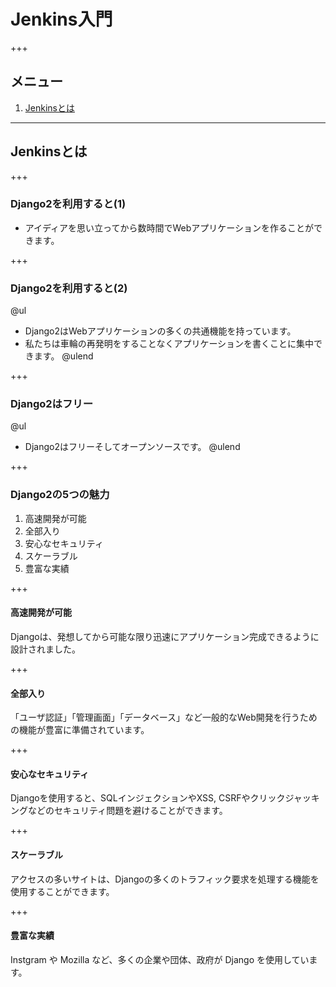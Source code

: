 # Jenkins入門

+++
## メニュー

1. [Jenkinsとは](#/1)

---
## Jenkinsとは

+++
### Django2を利用すると(1)
- アイディアを思い立ってから数時間でWebアプリケーションを作ることができます。

+++
### Django2を利用すると(2)
@ul
- Django2はWebアプリケーションの多くの共通機能を持っています。
- 私たちは車輪の再発明をすることなくアプリケーションを書くことに集中できます。
@ulend

+++
### Django2はフリー
@ul
- Django2はフリーそしてオープンソースです。
@ulend

+++
### Django2の5つの魅力

1. 高速開発が可能
1. 全部入り
1. 安心なセキュリティ
1. スケーラブル
1. 豊富な実績

+++

#### 高速開発が可能

Djangoは、発想してから可能な限り迅速にアプリケーション完成できるように設計されました。

+++

#### 全部入り

「ユーザ認証」「管理画面」「データベース」など一般的なWeb開発を行うための機能が豊富に準備されています。

+++

#### 安心なセキュリティ

Djangoを使用すると、SQLインジェクションやXSS, CSRFやクリックジャッキングなどのセキュリティ問題を避けることができます。

+++

#### スケーラブル

アクセスの多いサイトは、Djangoの多くのトラフィック要求を処理する機能を使用することができます。

+++

#### 豊富な実績

Instgram や Mozilla など、多くの企業や団体、政府が Django を使用しています。
